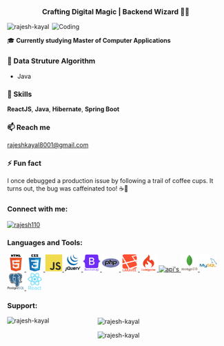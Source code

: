 
<h3 align="center">Crafting Digital Magic | Backend Wizard 🧙‍♂️</h3>

<img align="right" alt="Coding" width="400" src="https://media.tenor.com/rePDfDWO3XoAAAAd/hacking.gif">

<p align="left"> <img src="https://komarev.com/ghpvc/?username=rajesh-kayal&label=Profile%20views&color=0e75b6&style=flat" alt="rajesh-kayal" /> </p>

🎓 **Currently studying Master of Computer Applications**

### 🚀 Data Struture Algorithm 
- Java

<p align="center"></p>

### 🌱 Skills
**ReactJS**, **Java**, **Hibernate**, **Spring Boot**

### 📫 Reach me
[rajeshkayal8001@gmail.com](mailto:rajeshkayal8001@gmail.com)


### ⚡ Fun fact
I once debugged a production issue by following a trail of coffee cups. It turns out, the bug was caffeinated too! ☕🐞

<h3 align="left">Connect with me:</h3>
<p align="left">
  <a href="https://linkedin.com/in/rajesh110" target="_blank">
    <img align="center" src="https://raw.githubusercontent.com/rahuldkjain/github-profile-readme-generator/master/src/images/icons/Social/linked-in-alt.svg" alt="rajesh110" height="30" width="40" />
  </a>
</p>

<h3 align="left">Languages and Tools:</h3>
<p align="left">
  <!-- Row 1: Web Development -->
  <a href="https://www.w3.org/html/" target="_blank" rel="noreferrer">
    <img src="https://raw.githubusercontent.com/devicons/devicon/master/icons/html5/html5-original-wordmark.svg" alt="html5" width="40" height="40"/>
  </a>

  <a href="https://www.w3schools.com/css/" target="_blank" rel="noreferrer">
    <img src="https://raw.githubusercontent.com/devicons/devicon/master/icons/css3/css3-original-wordmark.svg" alt="css3" width="40" height="40"/>
  </a>

  <a href="https://developer.mozilla.org/en-US/docs/Web/JavaScript" target="_blank" rel="noreferrer">
    <img src="https://raw.githubusercontent.com/devicons/devicon/master/icons/javascript/javascript-original.svg" alt="javascript" width="40" height="40"/>
  </a>

  <a href="https://jquery.com/" target="_blank" rel="noreferrer">
    <img src="https://raw.githubusercontent.com/devicons/devicon/master/icons/jquery/jquery-original-wordmark.svg" alt="jquery" width="40" height="40"/>
  </a>

  <a href="https://getbootstrap.com" target="_blank" rel="noreferrer">
    <img src="https://raw.githubusercontent.com/devicons/devicon/master/icons/bootstrap/bootstrap-plain-wordmark.svg" alt="bootstrap" width="40" height="40"/>
  </a>

  <!-- Row 2: Backend Development -->
  <a href="https://www.php.net" target="_blank" rel="noreferrer">
    <img src="https://raw.githubusercontent.com/devicons/devicon/master/icons/php/php-original.svg" alt="php" width="40" height="40"/>
  </a>

  <a href="https://laravel.com/" target="_blank" rel="noreferrer">
    <img src="https://raw.githubusercontent.com/devicons/devicon/master/icons/laravel/laravel-plain-wordmark.svg" alt="laravel" width="40" height="40"/>
  </a>

  <a href="https://codeigniter.com/" target="_blank" rel="noreferrer">
    <img src="https://raw.githubusercontent.com/devicons/devicon/master/icons/codeigniter/codeigniter-plain-wordmark.svg" alt="codeigniter" width="40" height="40"/>
  </a>

  <a href="https://www.php.net/manual/en/intro.apc.php" target="_blank" rel="noreferrer">
    <img src="https://www.vectorlogo.zone/logos/php/php-icon.svg" alt="api's" width="40" height="40"/>
  </a>

  <!-- Row 3: Databases -->
  <a href="https://www.mongodb.com/" target="_blank" rel="noreferrer">
    <img src="https://raw.githubusercontent.com/devicons/devicon/master/icons/mongodb/mongodb-original-wordmark.svg" alt="mongodb" width="40" height="40"/>
  </a>

  <a href="https://www.mysql.com/" target="_blank" rel="noreferrer">
    <img src="https://raw.githubusercontent.com/devicons/devicon/master/icons/mysql/mysql-original-wordmark.svg" alt="mysql" width="40" height="40"/>
  </a>

  <a href="https://www.postgresql.org" target="_blank" rel="noreferrer">
    <img src="https://raw.githubusercontent.com/devicons/devicon/master/icons/postgresql/postgresql-original-wordmark.svg" alt="postgresql" width="40" height="40"/>
  </a>

  <!-- Row 4: Other Technologies -->
  <a href="https://reactjs.org/" target="_blank" rel="noreferrer">
    <img src="https://raw.githubusercontent.com/devicons/devicon/master/icons/react/react-original-wordmark.svg" alt="react" width="40" height="40"/>
  </a>
</p>

<h3 align="left">Support:</h3>
<p>
  <a href="https://www.buymeacoffee.com/rajesh-kayal">
    <img align="left" src="https://cdn.buymeacoffee.com/buttons/v2/default-yellow.png" height="50" width="210" alt="rajesh-kayal" />
  </a>
</p>

<p>
  <img align="center" src="https://github-readme-stats.vercel.app/api/top-langs?username=rajesh-kayal&show_icons=true&locale=en&layout=compact" alt="rajesh-kayal" />
</p>

<p>
  <img align="center" src="https://github-readme-streak-stats.herokuapp.com/?user=rajesh-kayal&" alt="rajesh-kayal" />
</p>
